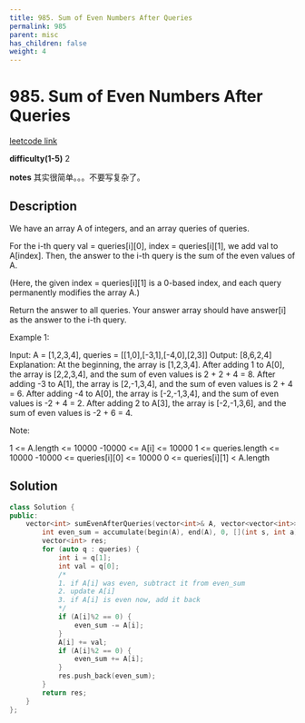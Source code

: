 ```yaml
---
title: 985. Sum of Even Numbers After Queries
permalink: 985
parent: misc
has_children: false
weight: 4
---
```

# 985. Sum of Even Numbers After Queries
[leetcode link](https://leetcode.com/problems/sum-of-even-numbers-after-queries/)

**difficulty(1-5)** 
2

**notes** 
其实很简单。。。不要写复杂了。

## Description
We have an array A of integers, and an array queries of queries.

For the i-th query val = queries[i][0], index = queries[i][1], we add val to A[index].  Then, the answer to the i-th query is the sum of the even values of A.

(Here, the given index = queries[i][1] is a 0-based index, and each query permanently modifies the array A.)

Return the answer to all queries.  Your answer array should have answer[i] as the answer to the i-th query.

Example 1:

Input: A = [1,2,3,4], queries = [[1,0],[-3,1],[-4,0],[2,3]]
Output: [8,6,2,4]
Explanation: 
At the beginning, the array is [1,2,3,4].
After adding 1 to A[0], the array is [2,2,3,4], and the sum of even values is 2 + 2 + 4 = 8.
After adding -3 to A[1], the array is [2,-1,3,4], and the sum of even values is 2 + 4 = 6.
After adding -4 to A[0], the array is [-2,-1,3,4], and the sum of even values is -2 + 4 = 2.
After adding 2 to A[3], the array is [-2,-1,3,6], and the sum of even values is -2 + 6 = 4.
 

Note:

1 <= A.length <= 10000
-10000 <= A[i] <= 10000
1 <= queries.length <= 10000
-10000 <= queries[i][0] <= 10000
0 <= queries[i][1] < A.length

## Solution
```c++
class Solution {
public:
    vector<int> sumEvenAfterQueries(vector<int>& A, vector<vector<int>>& queries) {
        int even_sum = accumulate(begin(A), end(A), 0, [](int s, int a) {return s + (a%2 == 0? a : 0);});
        vector<int> res;
        for (auto q : queries) {
            int i = q[1];
            int val = q[0];
            /*
            1. if A[i] was even, subtract it from even_sum
            2. update A[i]
            3. if A[i] is even now, add it back
            */
            if (A[i]%2 == 0) {
                even_sum -= A[i];
            }
            A[i] += val;
            if (A[i]%2 == 0) {
                even_sum += A[i];
            }
            res.push_back(even_sum);
        }
        return res;                                  
    }
};
``` 

<!-- 
Default label
{: .label }

Blue label
{: .label .label-blue }

Stable
{: .label .label-green }

New release
{: .label .label-purple }

Coming soon
{: .label .label-yellow }

Deprecated
{: .label .label-red } -->
